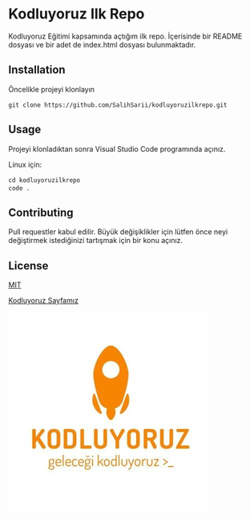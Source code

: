 # Kodluyoruz Ilk Repo
Kodluyoruz Eğitimi kapsamında açtığım ilk repo. İçerisinde bir README dosyası ve bir adet de index.html dosyası bulunmaktadır.

## Installation
Öncelikle projeyi klonlayın

```
git clone https://github.com/SalihSarii/kodluyoruzilkrepo.git
```

## Usage
Projeyi klonladıktan sonra Visual Studio Code programında açınız.

Linux için:
```
cd kodluyoruzilkrepo
code .
```

## Contributing
Pull requestler kabul edilir. Büyük değişiklikler için lütfen önce neyi değiştirmek istediğinizi tartışmak için bir konu açınız.

## License 
[MIT](https://docs.github.com/en/repositories/managing-your-repositorys-settings-and-features/customizing-your-repository/licensing-a-repository#disclaimer)


[Kodluyoruz Sayfamız](https://www.kodluyoruz.org/)

![Kodluyoruz Logo](https://raw.githubusercontent.com/Kodluyoruz/taskforce/git/git/markdown-nedir-nasil-kullaniriz-/figures/kodluyoruz_logo.jpg)